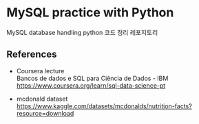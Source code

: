 # MySQL practice with Python

MySQL database handling python 코드 정리 레포지토리

## References

- Coursera lecture <br>
Bancos de dados e SQL para Ciência de Dados - IBM <br>
https://www.coursera.org/learn/sql-data-science-pt

- mcdonald dataset <br>
https://www.kaggle.com/datasets/mcdonalds/nutrition-facts?resource=download

